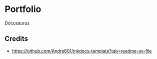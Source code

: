 # Portfolio

Docusaurus

## Credits

- https://github.com/Andre601/mkdocs-template?tab=readme-ov-file